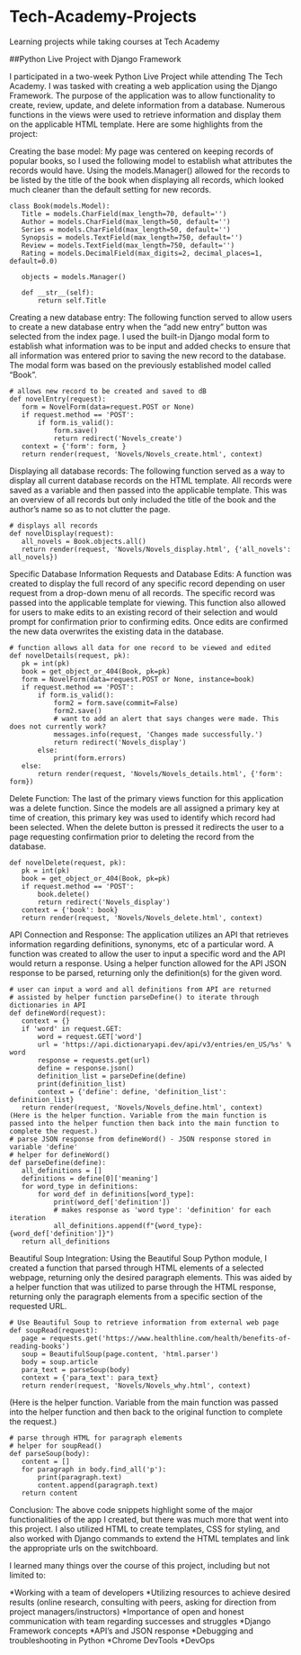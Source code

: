 # Tech-Academy-Projects
Learning projects while taking courses at Tech Academy

##Python Live Project with Django Framework

I participated in a two-week Python Live Project while attending The Tech Academy. I was tasked with creating a web application using the Django Framework. The purpose of the application was to allow functionality to create, review, update, and delete information from a database. Numerous functions in the views were used to retrieve information and display them on the applicable HTML template. Here are some highlights from the project:

Creating the base model:
My page was centered on keeping records of popular books, so I used the following model to establish what attributes the records would have. Using the models.Manager() allowed for the records to be listed by the title of the book when displaying all records, which looked much cleaner than the default setting for new records. 
```
class Book(models.Model):
   Title = models.CharField(max_length=70, default='')
   Author = models.CharField(max_length=50, default='')
   Series = models.CharField(max_length=50, default='')
   Synopsis = models.TextField(max_length=750, default='')
   Review = models.TextField(max_length=750, default='')
   Rating = models.DecimalField(max_digits=2, decimal_places=1, default=0.0)

   objects = models.Manager()

   def __str__(self):
       return self.Title
```

Creating a new database entry: 
The following function served to allow users to create a new database entry when the “add new entry” button was selected from the index page. I used the built-in Django modal form to establish what information was to be input and added checks to ensure that all information was entered prior to saving the new record to the database. The modal form was based on the previously established model called “Book”.
```
# allows new record to be created and saved to dB
def novelEntry(request):
   form = NovelForm(data=request.POST or None)
   if request.method == 'POST':
       if form.is_valid():
           form.save()
           return redirect('Novels_create')
   context = {'form': form, }
   return render(request, 'Novels/Novels_create.html', context)
```


Displaying all database records:
The following function served as a way to display all current database records on the HTML template. All records were saved as a variable and then passed into the applicable template. This was an overview of all records but only included the title of the book and the author’s name so as to not clutter the page. 
```
# displays all records
def novelDisplay(request):
   all_novels = Book.objects.all()
   return render(request, 'Novels/Novels_display.html', {'all_novels': all_novels})
```

Specific Database Information Requests and Database Edits:
A function was created to display the full record of any specific record depending on user request from a drop-down menu of all records. The specific record was passed into the applicable template for viewing. This function also allowed for users to make edits to an existing record of their selection and would prompt for confirmation prior to confirming edits. Once edits are confirmed the new data overwrites the existing data in the database. 
```
# function allows all data for one record to be viewed and edited
def novelDetails(request, pk):
   pk = int(pk)
   book = get_object_or_404(Book, pk=pk)
   form = NovelForm(data=request.POST or None, instance=book)
   if request.method == 'POST':
       if form.is_valid():
           form2 = form.save(commit=False)
           form2.save()
           # want to add an alert that says changes were made. This does not currently work?
           messages.info(request, 'Changes made successfully.')
           return redirect('Novels_display')
       else:
           print(form.errors)
   else:
       return render(request, 'Novels/Novels_details.html', {'form': form})
```
Delete Function:
The last of the primary views function for this application was a delete function. Since the models are all assigned a primary key at time of creation, this primary key was used to identify which record had been selected. When the delete button is pressed it redirects the user to a page requesting confirmation prior to deleting the record from the database. 
```
def novelDelete(request, pk):
   pk = int(pk)
   book = get_object_or_404(Book, pk=pk)
   if request.method == 'POST':
       book.delete()
       return redirect('Novels_display')
   context = {'book': book}
   return render(request, 'Novels/Novels_delete.html', context)
```

API Connection and Response:
The application utilizes an API that retrieves information regarding definitions, synonyms, etc of a particular word. A function was created to allow the user to input a specific word and the API would return a response. Using a helper function allowed for the API JSON response to be parsed, returning only the definition(s) for the given word. 
```
# user can input a word and all definitions from API are returned
# assisted by helper function parseDefine() to iterate through dictionaries in API
def defineWord(request):
   context = {}
   if 'word' in request.GET:
       word = request.GET['word']
       url = 'https://api.dictionaryapi.dev/api/v3/entries/en_US/%s' % word
       response = requests.get(url)
       define = response.json()
       definition_list = parseDefine(define)
       print(definition_list)
       context = {'define': define, 'definition_list': definition_list}
   return render(request, 'Novels/Novels_define.html', context)
(Here is the helper function. Variable from the main function is passed into the helper function then back into the main function to complete the request.)
# parse JSON response from defineWord() - JSON response stored in variable 'define'
# helper for defineWord()
def parseDefine(define):
   all_definitions = []
   definitions = define[0]['meaning']
   for word_type in definitions:
       for word_def in definitions[word_type]:
           print(word_def['definition'])
           # makes response as 'word type': 'definition' for each iteration
           all_definitions.append(f"{word_type}: {word_def['definition']}")
   return all_definitions
```

Beautiful Soup Integration:
Using the Beautiful Soup Python module, I created a function that parsed through HTML elements of a selected webpage, returning only the desired paragraph elements. This was aided by a helper function that was utilized to parse through the HTML response, returning only the paragraph elements from a specific section of the requested URL. 
```
# Use Beautiful Soup to retrieve information from external web page
def soupRead(request):
   page = requests.get('https://www.healthline.com/health/benefits-of-reading-books')
   soup = BeautifulSoup(page.content, 'html.parser')
   body = soup.article
   para_text = parseSoup(body)
   context = {'para_text': para_text}
   return render(request, 'Novels/Novels_why.html', context)
```
(Here is the helper function. Variable from the main function was passed into the helper function and then back to the original function to complete the request.)
```
# parse through HTML for paragraph elements
# helper for soupRead()
def parseSoup(body):
   content = []
   for paragraph in body.find_all('p'):
       print(paragraph.text)
       content.append(paragraph.text)
   return content
```


Conclusion:
The above code snippets highlight some of the major functionalities of the app I created, but there was much more that went into this project. I also utilized HTML to create templates, CSS for styling, and also worked with Django commands to extend the HTML templates and link the appropriate urls on the switchboard. 

I learned many things over the course of this project, including but not limited to:

*Working with a team of developers
*Utilizing resources to achieve desired results (online research, consulting with peers, asking for direction from project managers/instructors)
*Importance of open and honest communication with team regarding successes and struggles
*Django Framework concepts
*API’s and JSON response 
*Debugging and troubleshooting in Python
*Chrome DevTools
*DevOps 

